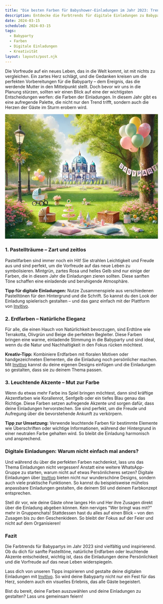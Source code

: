```yaml
---
title: "Die besten Farben für Babyshower-Einladungen im Jahr 2023: Trends und kreative Ideen"
description: Entdecke die Farbtrends für digitale Einladungen zu Babypartys in 2023 und wie du diese mit einem persönlichen Touch umsetzen kannst.
date: 2024-03-15
scheduled: 2024-03-15
tags:
  - Babyparty
  - Farben
  - Digitale Einladungen
  - Kreativität
layout: layouts/post.njk
---
```


Die Vorfreude auf ein neues Leben, das in die Welt kommt, ist mit nichts zu vergleichen. Ein zartes Herz schlägt, und die Gedanken kreisen um die perfekten Vorbereitungen für die Babyparty – dem Ereignis, das die werdende Mutter in den Mittelpunkt stellt. Doch bevor wir uns in die Planung stürzen, sollten wir einen Blick auf eine der wichtigsten Entscheidungen werfen: die Farben der Einladungen. In diesem Jahr gibt es eine aufregende Palette, die nicht nur den Trend trifft, sondern auch die Herzen der Gäste im Sturm erobern wird.

![Babyshower Einladungen 2023](/img/picnic-park.webp)

### 1. **Pastellträume – Zart und zeitlos**

Pastellfarben sind immer noch ein Hit! Sie strahlen Leichtigkeit und Freude aus und sind perfekt, um die Vorfreude auf das neue Leben zu symbolisieren. Mintgrün, zartes Rosa und helles Gelb sind nur einige der Farben, die in diesem Jahr die Einladungen zieren sollten. Diese sanften Töne schaffen eine einladende und beruhigende Atmosphäre.

**Tipp für digitale Einladungen:** Nutze Zusammenspiele aus verschiedenen Pastelltönen für den Hintergrund und die Schrift. So kannst du den Look der Einladung spielerisch gestalten – und das ganz einfach mit der Plattform von [Invitivo](https://invitivo.com/).

### 2. **Erdfarben – Natürliche Eleganz**

Für alle, die einen Hauch von Natürlichkeit bevorzugen, sind Erdtöne wie Terrakotta, Olivgrün und Beige die perfekten Begleiter. Diese Farben bringen eine warme, einladende Stimmung in die Babyparty und sind ideal, wenn du die Natur und Nachhaltigkeit in den Fokus rücken möchtest.

**Kreativ-Tipp:** Kombiniere Erdfarben mit floralen Motiven oder handgezeichneten Elementen, die die Einladung noch persönlicher machen. Mit [Invitivo](https://invitivo.com/) kannst du deine eigenen Designs einfügen und die Einladungen so gestalten, dass sie zu deinem Thema passen.

### 3. **Leuchtende Akzente – Mut zur Farbe**

Wenn du etwas mehr Farbe ins Spiel bringen möchtest, dann sind kräftige Akzentfarben wie Korallenrot, Senfgelb oder ein tiefes Blau genau das Richtige. Diese Farben setzen aufregende Akzente und sorgen dafür, dass deine Einladungen hervorstechen. Sie sind perfekt, um die Freude und Aufregung über die bevorstehende Ankunft zu verkörpern.

**Tipp zur Umsetzung:** Verwende leuchtende Farben für bestimmte Elemente wie Überschriften oder wichtige Informationen, während der Hintergrund in einer neutralen Farbe gehalten wird. So bleibt die Einladung harmonisch und ansprechend.

### **Digitale Einladungen: Warum nicht einfach mal anders?**

Und während du über die perfekten Farben nachdenkst, lass uns das Thema Einladungen nicht vergessen! Anstatt eine weitere WhatsApp-Gruppe zu starten, warum nicht auf etwas Persönlicheres setzen? Digitale Einladungen über [Invitivo](https://invitivo.com/) bieten nicht nur wunderschöne Designs, sondern auch viele praktische Funktionen. So kannst du beispielsweise mühelos anpassbare Einladungen gestalten, die deinem Stil und deinem Farbkonzept entsprechen.

Stell dir vor, wie deine Gäste ohne langes Hin und Her ihre Zusagen direkt über die Einladung abgeben können. Kein nerviges "Wer bringt was mit?" mehr in Gruppenchats! Stattdessen hast du alles auf einen Blick – von den Zusagen bis zu den Geschenkideen. So bleibt der Fokus auf der Feier und nicht auf dem Organisieren!

### **Fazit**

Die Farbtrends für Babypartys im Jahr 2023 sind vielfältig und inspirierend. Ob du dich für sanfte Pastelltöne, natürliche Erdfarben oder leuchtende Akzente entscheidest, wichtig ist, dass die Einladungen deine Persönlichkeit und die Vorfreude auf das neue Leben widerspiegeln.

Lass dich von unseren Tipps inspirieren und gestalte deine digitalen Einladungen mit [Invitivo](https://invitivo.com/). So wird deine Babyparty nicht nur ein Fest für das Herz, sondern auch ein visuelles Erlebnis, das alle Gäste begeistert.

Bist du bereit, deine Farben auszuwählen und deine Einladungen zu gestalten? Lass uns gemeinsam feiern!
